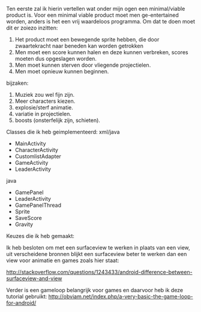 Ten eerste zal ik hierin vertellen wat onder mijn ogen een minimal/viable product is. Voor een minimal viable product
moet men ge-entertained worden, anders is het een vrij waardeloos programma. Om dat te doen moet dit er zoiezo inzitten:

1) Het product moet een bewegende sprite hebben, die door zwaartekracht naar beneden kan worden getrokken
2) Men moet een score kunnen halen en deze kunnen verbreken, scores moeten dus opgeslagen worden.
3) Men moet kunnen sterven door vliegende projectielen.
4) Men moet opnieuw kunnen beginnen.

bijzaken:
1) Muziek zou wel fijn zijn.
2) Meer characters kiezen.
3) explosie/sterf animatie.
4) variatie in projectielen.
5) boosts (onsterfelijk zijn, schieten).

Classes die ik heb geimplementeerd:
xml/java
- MainActivity
- CharacterActivity
- CustomlistAdapter
- GameActivity
- LeaderActivity

java
- GamePanel
- LeaderActivity
- GamePanelThread
- Sprite
- SaveScore
- Gravity

Keuzes die ik heb gemaakt:

Ik heb besloten om met een surfaceview te werken in plaats van een view, uit verscheidene bronnen blijkt een surfaceview
beter te werken dan een view voor animatie en games zoals hier staat:

http://stackoverflow.com/questions/1243433/android-difference-between-surfaceview-and-view

Verder is een gameloop belangrijk voor games en daarvoor heb ik deze tutorial gebruikt:
http://obviam.net/index.php/a-very-basic-the-game-loop-for-android/

